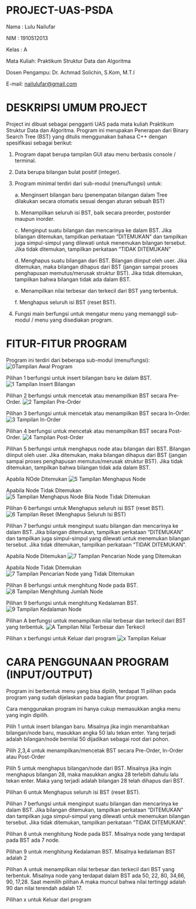 # PROJECT-UAS-PSDA
Nama  : Lulu Nailufar

NIM   : 1910512013

Kelas : A

Mata Kuliah: Praktikum Struktur Data dan Algoritma

Dosen Pengampu: Dr. Achmad Solichin, S.Kom, M.T.I

E-mail: nailulufar@gmail.com

# DESKRIPSI UMUM PROJECT
Project ini dibuat sebagai pengganti UAS pada mata kuliah Praktikum Struktur Data dan Algoritma. Program ini merupakan Penerapan dari Binary Search Tree (BST) yang ditulis menggunakan bahasa C++ dengan spesifikasi sebagai berikut:      
  1. Program dapat berupa tampilan GUI atau menu berbasis console / terminal.
  2. Data berupa bilangan bulat positif (integer).
  3. Program minimal terdiri dari sub-modul (menu/fungsi) untuk:
      
       a. Menginsert bilangan baru (penempatan bilangan dalam Tree dilakukan secara otomatis sesuai dengan aturan sebuah BST)
      
       b. Menampilkan seluruh isi BST, baik secara preorder, postorder maupun inorder.
       
       c. Menginput suatu bilangan dan mencarinya ke dalam BST. Jika bilangan ditemukan, tampilkan perkataan “DITEMUKAN” dan tampilkan 
         juga simpul-simpul yang dilewati untuk menemukan bilangan tersebut. Jika tidak ditemukan, tampilkan perkataan “TIDAK DITEMUKAN”
      
       d. Menghapus suatu bilangan dari BST. Bilangan diinput oleh user. Jika ditemukan, maka bilangan dihapus dari BST (jangan sampai
         proses penghapusan memutus/merusak struktur BST). Jika tidak ditemukan, tampilkan bahwa bilangan tidak ada dalam BST.
      
       e. Menampilkan nilai terbesar dan terkecil dari BST yang terbentuk.
      
       f. Menghapus seluruh isi BST (reset BST).
  4. Fungsi main berfungsi untuk mengatur menu yang memanggil sub-modul / menu yang disediakan program.

# FITUR-FITUR PROGRAM
Program ini terdiri dari beberapa sub-modul (menu/fungsi):
![0Tampilan Awal Program](https://user-images.githubusercontent.com/66952269/84756152-a1ce0e80-afec-11ea-8eb7-8685a6630ae1.png)
  
  Pilihan 1 berfungsi untuk insert bilangan baru ke dalam BST.
  ![1  Tampilan Insert Bilangan](https://user-images.githubusercontent.com/66952269/84756459-05f0d280-afed-11ea-834a-94d834456bc9.png)
  
  Pilihan 2 berfungsi untuk mencetak atau menampilkan BST secara Pre-Order.
  ![2  Tampilan Pre-Order](https://user-images.githubusercontent.com/66952269/84756467-07ba9600-afed-11ea-92fe-3f417ca46391.png)
  
  Pilihan 3 berfungsi untuk mencetak atau menampilkan BST secara In-Order.
  ![3  Tampilan In-Order](https://user-images.githubusercontent.com/66952269/84756469-08ebc300-afed-11ea-8962-35951975ef6b.png)
  
  Pilihan 4 berfungsi untuk mencetak atau menampilkan BST secara Post-Order.
  ![4  Tampilan Post-Order](https://user-images.githubusercontent.com/66952269/84756475-0a1cf000-afed-11ea-8173-a9c4992c7613.png)
  
  Pilihan 5 berfungsi untuk menghapus node atau bilangan dari BST. Bilangan diinput oleh user. Jika ditemukan, maka 
  bilangan dihapus dari BST (jangan sampai proses penghapusan memutus/merusak struktur BST). Jika tidak ditemukan, tampilkan bahwa 
  bilangan tidak ada dalam BST.
  
  Apabila NOde Ditemukan
  ![5  Tampilan Menghapus Node](https://user-images.githubusercontent.com/66952269/84756479-0b4e1d00-afed-11ea-86b5-faaf6305540c.png)
  
  Apabila Node Tidak Ditemukan
  ![5  Tampilan Menghapus Node Bila Node Tidak Ditemukan](https://user-images.githubusercontent.com/66952269/84757418-53ba0a80-afee-11ea-957e-4835c14c7a83.png)
  
  Pilihan 6 berfungsi untuk Menghapus seluruh isi BST (reset BST).
  ![6  Tampilan Reset (Menghapus Seluruh Isi BST)](https://user-images.githubusercontent.com/66952269/84756482-0be6b380-afed-11ea-8ca2-d360eacc0084.png)
  
  Pilihan 7 berfungsi untuk menginput suatu bilangan dan mencarinya ke dalam BST. Jika bilangan ditemukan, tampilkan perkataan 
  “DITEMUKAN”   dan tampilkan juga simpul-simpul yang dilewati untuk menemukan bilangan tersebut. Jika tidak ditemukan, tampilkan 
  perkataan “TIDAK DITEMUKAN".
  
  Apabila Node Ditemukan
  ![7  Tampilan Pencarian Node yang Ditemukan](https://user-images.githubusercontent.com/66952269/84756486-0d17e080-afed-11ea-80a2-b443c25849eb.png)
  
  Apabila Node Tidak Ditemukan
  ![7  Tampilan Pencarian Node yang Tidak Ditemukan](https://user-images.githubusercontent.com/66952269/84756492-1012d100-afed-11ea-9639-8e4528c125fc.png)
  
  Pilihan 8 berfungsi untuk menghitung Node pada BST.
  ![8  Tampilan Menghitung Jumlah Node](https://user-images.githubusercontent.com/66952269/84756494-1143fe00-afed-11ea-9ea1-5e67f6bf21d9.png)
  
  Pilihan 9 berfungsi untuk menghitung Kedalaman BST.
  ![9  Tampilan Kedalaman Node](https://user-images.githubusercontent.com/66952269/84756496-12752b00-afed-11ea-80bf-1605e2d7f7be.png)
  
  Pilihan A berfungsi untuk menampilkan nilai terbesar dan terkecil dari BST yang terbentuk.
  ![A  Tampilan Nilai Terbesar dan Terkecil](https://user-images.githubusercontent.com/66952269/84756499-13a65800-afed-11ea-8238-d6a1e1e48d66.png)
  
  Pilihan x berfungsi untuk Keluar dari program
  ![x  Tampilan Keluar](https://user-images.githubusercontent.com/66952269/84756515-1608b200-afed-11ea-88e7-68e47d895c7a.png)
  
# CARA PENGGUNAAN PROGRAM (INPUT/OUTPUT)
Program ini berbentuk menu yang bisa dipilih, terdapat 11 pilihan pada program yang sudah dijelaskan pada bagian fitur program. 

Cara menggunakan program ini hanya cukup memasukkan angka menu yang ingin dipilih.

Pilih 1 untuk insert bilangan baru. Misalnya jika ingin menambahkan bilangan/node baru, masukkan angka 50 lalu tekan enter. Yang terjadi 
adalah bilangan/node bernilai 50 dijadikan sebagai root dari pohon.


Pilih 2,3,4 untuk menampilkan/mencetak BST secara Pre-Order, In-Order atau Post-Order

Pilih 5 untuk menghapus bilangan/node dari BST. Misalnya jika ingin menghapus bilangan 28, maka masukkan angka 28 terlebih dahulu lalu tekan enter. Maka yang terjadi adalah bilangan 28 telah dihapus dari BST.

Pilihan 6 untuk Menghapus seluruh isi BST (reset BST).

Pilihan 7 berfungsi untuk menginput suatu bilangan dan mencarinya ke dalam BST. Jika bilangan ditemukan, tampilkan perkataan 
“DITEMUKAN”   dan tampilkan juga simpul-simpul yang dilewati untuk menemukan bilangan tersebut. Jika tidak ditemukan, tampilkan 
perkataan “TIDAK DITEMUKAN".

Pilihan 8 untuk menghitung Node pada BST. Misalnya node yang terdapat pada BST ada 7 node.

Pilihan 9 untuk menghitung Kedalaman BST. Misalnya kedalaman BST adalah 2

Pilihan A  untuk menampilkan nilai terbesar dan terkecil dari BST yang terbentuk. Misalnya node yang terdapat dalam BST ada 50, 22, 80, 34,66, 90, 17,28. Saat memilih pilihan A maka muncul bahwa nilai tertinggi adalah 90 dan nilai terendah adalah 17.

Pilihan x untuk Keluar dari program
